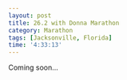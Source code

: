 ```yaml
---
layout: post
title: 26.2 with Donna Marathon
category: Marathon
tags: [Jacksonville, Florida]
time: '4:33:13'
---
```

Coming soon...